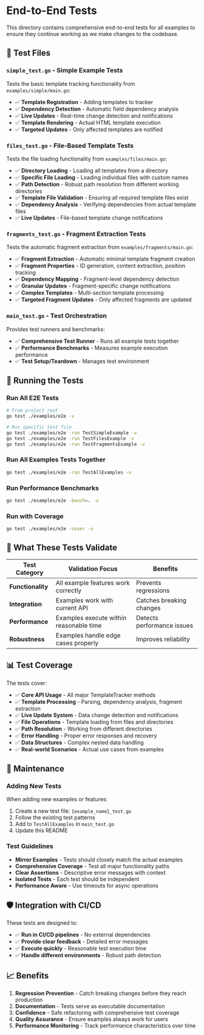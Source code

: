 # End-to-End Tests

This directory contains comprehensive end-to-end tests for all examples to ensure they continue working as we make changes to the codebase.

## 📁 Test Files

### `simple_test.go` - Simple Example Tests
Tests the basic template tracking functionality from `examples/simple/main.go`:

- ✅ **Template Registration** - Adding templates to tracker
- ✅ **Dependency Detection** - Automatic field dependency analysis  
- ✅ **Live Updates** - Real-time change detection and notifications
- ✅ **Template Rendering** - Actual HTML template execution
- ✅ **Targeted Updates** - Only affected templates are notified

### `files_test.go` - File-Based Template Tests
Tests the file loading functionality from `examples/files/main.go`:

- ✅ **Directory Loading** - Loading all templates from a directory
- ✅ **Specific File Loading** - Loading individual files with custom names
- ✅ **Path Detection** - Robust path resolution from different working directories
- ✅ **Template File Validation** - Ensuring all required template files exist
- ✅ **Dependency Analysis** - Verifying dependencies from actual template files
- ✅ **Live Updates** - File-based template change notifications

### `fragments_test.go` - Fragment Extraction Tests
Tests the automatic fragment extraction from `examples/fragments/main.go`:

- ✅ **Fragment Extraction** - Automatic minimal template fragment creation
- ✅ **Fragment Properties** - ID generation, content extraction, position tracking
- ✅ **Dependency Mapping** - Fragment-level dependency detection
- ✅ **Granular Updates** - Fragment-specific change notifications
- ✅ **Complex Templates** - Multi-section template processing
- ✅ **Targeted Fragment Updates** - Only affected fragments are updated

### `main_test.go` - Test Orchestration
Provides test runners and benchmarks:

- ✅ **Comprehensive Test Runner** - Runs all example tests together
- ✅ **Performance Benchmarks** - Measures example execution performance
- ✅ **Test Setup/Teardown** - Manages test environment

## 🚀 Running the Tests

### Run All E2E Tests
```bash
# From project root
go test ./examples/e2e -v

# Run specific test file
go test ./examples/e2e -run TestSimpleExample -v
go test ./examples/e2e -run TestFilesExample -v
go test ./examples/e2e -run TestFragmentsExample -v
```

### Run All Examples Tests Together
```bash
go test ./examples/e2e -run TestAllExamples -v
```

### Run Performance Benchmarks
```bash
go test ./examples/e2e -bench=. -v
```

### Run with Coverage
```bash
go test ./examples/e2e -cover -v
```

## 🎯 What These Tests Validate

| Test Category | Validation Focus | Benefits |
|---------------|------------------|----------|
| **Functionality** | All example features work correctly | Prevents regressions |
| **Integration** | Examples work with current API | Catches breaking changes |
| **Performance** | Examples execute within reasonable time | Detects performance issues |
| **Robustness** | Examples handle edge cases properly | Improves reliability |

## 📊 Test Coverage

The tests cover:

- ✅ **Core API Usage** - All major TemplateTracker methods
- ✅ **Template Processing** - Parsing, dependency analysis, fragment extraction
- ✅ **Live Update System** - Data change detection and notifications
- ✅ **File Operations** - Template loading from files and directories
- ✅ **Path Resolution** - Working from different directories
- ✅ **Error Handling** - Proper error responses and recovery
- ✅ **Data Structures** - Complex nested data handling
- ✅ **Real-world Scenarios** - Actual use cases from examples

## 🔧 Maintenance

### Adding New Tests
When adding new examples or features:

1. Create a new test file: `{example_name}_test.go`
2. Follow the existing test patterns
3. Add to `TestAllExamples` in `main_test.go`
4. Update this README

### Test Guidelines
- **Mirror Examples** - Tests should closely match the actual examples
- **Comprehensive Coverage** - Test all major functionality paths
- **Clear Assertions** - Descriptive error messages with context
- **Isolated Tests** - Each test should be independent
- **Performance Aware** - Use timeouts for async operations

## 🛡️ Integration with CI/CD

These tests are designed to:
- ✅ **Run in CI/CD pipelines** - No external dependencies
- ✅ **Provide clear feedback** - Detailed error messages
- ✅ **Execute quickly** - Reasonable test execution time
- ✅ **Handle different environments** - Robust path detection

## 📈 Benefits

1. **Regression Prevention** - Catch breaking changes before they reach production
2. **Documentation** - Tests serve as executable documentation
3. **Confidence** - Safe refactoring with comprehensive test coverage
4. **Quality Assurance** - Ensure examples always work for users
5. **Performance Monitoring** - Track performance characteristics over time
